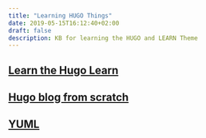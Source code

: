 ```yaml
---
title: "Learning HUGO Things"
date: 2019-05-15T16:12:40+02:00
draft: false
description: KB for learning the HUGO and LEARN Theme
---
```


## [Learn the Hugo Learn](https://learn.netlify.com/en/basics/installation/)

## [Hugo blog from scratch](https://zwbetz.com/make-a-hugo-blog-from-scratch/)

## [YUML](https://yuml.me/dbjsystems/diagrams)